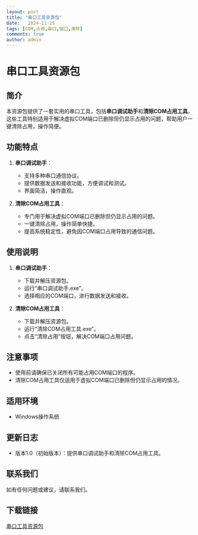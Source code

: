 ```yaml
---
layout: post
title: "串口工具资源包"
date:   2024-11-25
tags: [COM,占用,串口,端口,清除]
comments: true
author: admin
---
```

# 串口工具资源包

## 简介
本资源包提供了一套实用的串口工具，包括**串口调试助手**和**清除COM占用工具**。这些工具特别适用于解决虚拟COM端口已删除但仍显示占用的问题，帮助用户一键清除占用，操作简便。

## 功能特点
1. **串口调试助手**：
   - 支持多种串口通信协议。
   - 提供数据发送和接收功能，方便调试和测试。
   - 界面简洁，操作直观。

2. **清除COM占用工具**：
   - 专门用于解决虚拟COM端口已删除但仍显示占用的问题。
   - 一键清除占用，操作简单快捷。
   - 提高系统稳定性，避免因COM端口占用导致的通信问题。

## 使用说明
1. **串口调试助手**：
   - 下载并解压资源包。
   - 运行“串口调试助手.exe”。
   - 选择相应的COM端口，进行数据发送和接收。

2. **清除COM占用工具**：
   - 下载并解压资源包。
   - 运行“清除COM占用工具.exe”。
   - 点击“清除占用”按钮，解决COM端口占用问题。

## 注意事项
- 使用前请确保已关闭所有可能占用COM端口的程序。
- 清除COM占用工具仅适用于虚拟COM端口已删除但仍显示占用的情况。

## 适用环境
- Windows操作系统

## 更新日志
- 版本1.0（初始版本）：提供串口调试助手和清除COM占用工具。

## 联系我们
如有任何问题或建议，请联系我们。

## 下载链接

[串口工具资源包](https://pan.quark.cn/s/c396fe206d3f)